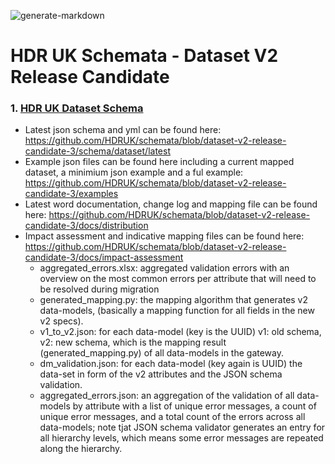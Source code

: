 ![generate-markdown](https://github.com/HDRUK/schemata/workflows/generate-markdown/badge.svg)

# HDR UK Schemata - Dataset V2 Release Candidate

### 1. [HDR UK Dataset Schema](https://github.com/HDRUK/schemata/blob/dataset-v2-release-candidate-2/docs/dataset/latest/dataset.md)

 - Latest json schema and yml can be found here:  https://github.com/HDRUK/schemata/blob/dataset-v2-release-candidate-3/schema/dataset/latest
 - Example json files can be found here including a current mapped dataset, a minimium json example and a ful example: https://github.com/HDRUK/schemata/blob/dataset-v2-release-candidate-3/examples 
 - Latest word documentation, change log and mapping file can be found here: https://github.com/HDRUK/schemata/blob/dataset-v2-release-candidate-3/docs/distribution
 - Impact assessment and indicative mapping files can be found here: https://github.com/HDRUK/schemata/blob/dataset-v2-release-candidate-3/docs/impact-assessment
      - aggregated_errors.xlsx: aggregated validation errors with an overview on the most common errors per attribute that will need to be resolved during migration
      - generated_mapping.py: the mapping algorithm that generates v2 data-models, (basically a mapping function for all fields in the new v2 specs).
      - v1_to_v2.json: for each data-model (key is the UUID) v1: old schema, v2: new schema, which is the mapping result (generated_mapping.py) of all data-models in the gateway.
      - dm_validation.json: for each data-model (key again is UUID) the data-set in form of the v2 attributes and the JSON schema validation.
      - aggregated_errors.json: an aggregation of the validation of all data-models by attribute with a list of unique error messages, a count of unique error messages, and a total count of the errors across all data-models; note tjat JSON schema validator generates an entry for all hierarchy levels, which means some error messages are repeated along the hierarchy.


